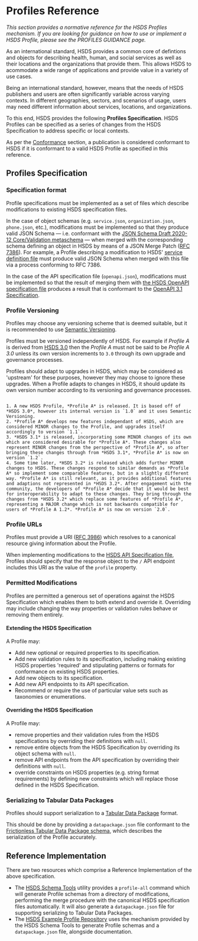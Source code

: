 Profiles Reference
==================

*This section provides a normative reference for the HSDS Profiles mechanism. If you are looking for guidance on how to use or implement a HSDS Profile, please see the PROFILES GUIDANCE page.*


As an international standard, HSDS provides a common core of defintions and objects for describing health, human, and social services as well as their locations and the organizations that provide them. This allows HSDS to acommodate a wide range of applications and provide value in a variety of use cases.

Being an international standard, however, means that the needs of HSDS publishers and users are often significantly variable across varying contexts. In different geographies, sectors, and scenarios of usage, users may need different information about services, locations, and organizations.

To this end, HSDS provides the following **Profiles Specification**. HSDS Profiles can be specified as a series of changes from the HSDS Specification to address specific or local contexts.

As per the [Conformance](conformance) section, a publication is considered conformant to HSDS if it is conformant to a valid HSDS Profile as specified in this reference.

## Profiles Specification

### Specification format

Profile specifications must be implemented as a set of files which describe modifications to existing HSDS specification files.

In the case of object schemas (e.g. `service.json`, `organization.json`, `phone.json`, etc.), modifications must be implemented so that they produce valid JSON Schema &mdash; i.e. conformant with the [JSON Schema Draft 2020-12 Core/Validation metaschema](https://json-schema.org/specification-links.html#2020-12) &mdash; when merged with the corresponding schema defining an object in HSDS by means of a JSON Merge Patch ([RFC 7386](https://datatracker.ietf.org/doc/html/rfc7386)). For example, a Profile describing a modification to HSDS' [service definition file](https://github.com/openreferral/specification/blob/3.0/schema/service.json) must produce valid JSON Schema when merged with this file via a process conforming to RFC 7386.

In the case of the API specification file (`openapi.json`), modifications must be implemented so that the result of merging them with [the HSDS OpenAPI specification file](https://github.com/openreferral/specification/blob/3.0/schema/openapi.json) produces a result that is conformant to the [OpenAPI 3.1 Specification](https://spec.openapis.org/oas/latest.html#version-3-1-0).

### Profile Versioning

Profiles may choose any versioning scheme that is deemed suitable, but it is recommended to use [Semantic Versioning](https://semver.org/spec/v2.0.0.html).

Profiles must be versioned independently of HSDS. For example if *Profile A* is derived from [HSDS 3.0](https://github.com/openreferral/specification/releases/tag/v3.0) then the *Profile A* must not be said to be *Profile A 3.0* unless its own version increments to `3.0` through its own upgrade and governance processes.

Profiles should adapt to upgrades in HSDS, which may be considered as 'upstream' for these purposes, however they may choose to ignore these upgrades. When a Profile adapts to changes in HSDS, it should update its own version number according to its versioning and governance processes.

```{admonition} Worked Example:

1. A new HSDS Profile, *Profile A* is released. It is based off of *HSDS 3.0*, however its internal version is `1.0` and it uses Semantic Versioning.
2. *Profile A* develops new features independant of HSDS, which are considered MINOR changes to the Profile, and upgrades itself accordingly to version `1.1`.
3. *HSDS 3.1* is released, incorporating some MINOR changes of its own which are considered desirable for *Profile A*. These changes also represent MINOR changes from the perspective of *Profile A*, so after bringing these changes through from *HSDS 3.1*, *Profile A* is now on version `1.2`.
4. Some time later, *HSDS 3.2* is released which adds further MINOR changes to HSDS. These changes respond to similar demands as *Profile A* so implement some comparable features, but in a slightly different way. *Profile A* is still relevant, as it provides additional features and adaptions not represented in *HSDS 3.2*. After engagement with the community, the developers of *Profile A* decide that it would be best for interoperability to adapt to these changes. They bring through the changes from *HSDS 3.2* which replace some features of *Profile A*, representing a MAJOR change which is not backwards compatible for users of *Profile A 1.2*. *Profile A* is now on version `2.0`.

```

### Profile URLs

Profiles must provide a URI ([RFC 3986](https://www.rfc-editor.org/rfc/rfc3986)) which resolves to a canonical resource giving information about the Profile.

When implementing modifications to the [HSDS API Specification file](https://github.com/openreferral/specification/blob/3.0/schema/openapi.json), Profiles should specify that the response object to the `/` API endpoint includes this URI as the value of the `profile` property.

### Permitted Modifications

Profiles are permitted a generous set of operations against the HSDS Specification which enables them to both extend and override it. Overriding may include changing the way properties or validation rules behave or removing them entirely.

#### Extending the HSDS Specification

A Profile may:

* Add new optional or required properties to its specification.
* Add new validation rules to its specification, including making existing HSDS properties 'required' and stipulating patterns or formats for conformance on existing HSDS properties.
* Add new objects to its specification.
* Add new API endpoints to its API specification.
* Recommend or require the use of particular value sets such as taxonomies or enumerations.

#### Overriding the HSDS Specification

A Profile may:

* remove properties and their validation rules from the HSDS specifications by overriding their definitions with `null`.
* remove entire objects from the HSDS Specification by overriding its object schema with `null`.
* remove API endpoints from the API specification by overriding their definitions with `null`.
* override constraints on HSDS properties (e.g. string format requirements) by defining new constraints which will replace those defined in the HSDS Specification.

### Serializing to Tabular Data Packages

Profiles should support serialization to a [Tabular Data Package](https://specs.frictionlessdata.io/tabular-data-package/#specification) format.

This should be done by providing a `datapackage.json` file conformant to the [Frictionless Tabular Data Package schema](https://specs.frictionlessdata.io/schemas/tabular-data-package.json), which describes the serialization of the Profile accurately.

## Reference Implementation

There are two resources which comprise a Reference Implementation of the above specification.

* The [HSDS Schema Tools](https://github.com/openreferral/hsds_schema_tools/tree/main) utility provides a `profile-all` command which will generate Profile schemas from a directory of modifications, performing the merge procedure with the canonical HSDS specification files automatically. It will also generate a `datapackage.json` file for supporting serializing to Tabular Data Packages.
* The [HSDS Example Profile Repository](https://github.com/openreferral/hsds_example_profile) uses the mechanism provided by the HSDS Schema Tools to generate Profile schemas and a `datapackage.json` file, alongside documentation.

